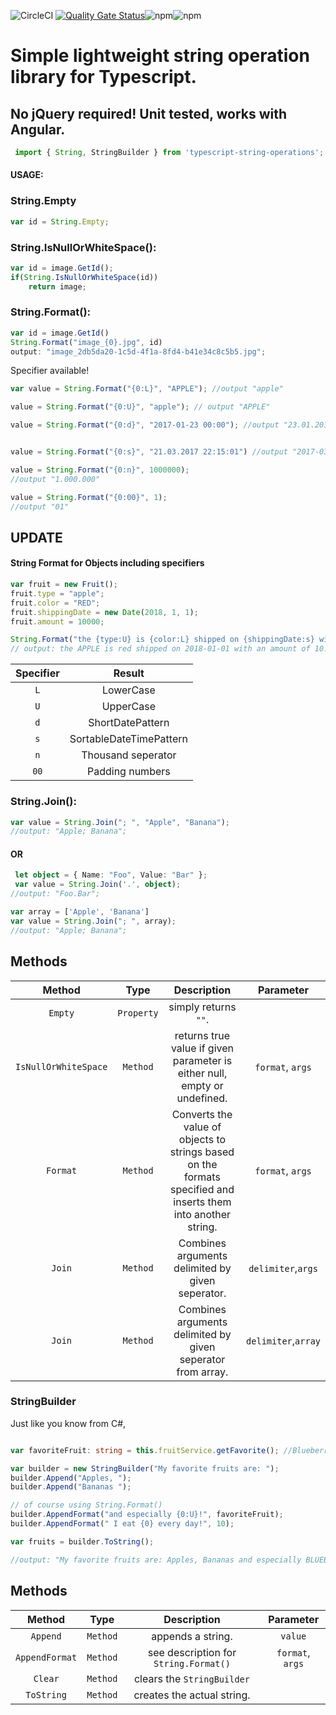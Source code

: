 

![CircleCI](https://img.shields.io/circleci/build/github/sevensc/typescript-string-operations?logo=circleci&token=e3f75ec3d21d6da12384faf594c9d05fe9f65747)
[![Quality Gate Status](https://sonarcloud.io/api/project_badges/measure?project=sevensc_typescript-string-operations&metric=alert_status)](https://sonarcloud.io/dashboard?id=sevensc_typescript-string-operations)![npm](https://img.shields.io/npm/v/typescript-string-operations)![npm](https://img.shields.io/npm/dw/typescript-string-operations)
# Simple lightweight string operation library for Typescript.
## No jQuery required! Unit tested, works with Angular.

```typescript
 import { String, StringBuilder } from 'typescript-string-operations';
 ```

#### USAGE:

### String.Empty
```typescript
var id = String.Empty;
```

### String.IsNullOrWhiteSpace():
```typescript
var id = image.GetId();
if(String.IsNullOrWhiteSpace(id))
	return image;
```
### String.Format():

```typescript
var id = image.GetId()
String.Format("image_{0}.jpg", id)
output: "image_2db5da20-1c5d-4f1a-8fd4-b41e34c8c5b5.jpg";
```

Specifier available!
```typescript
var value = String.Format("{0:L}", "APPLE"); //output "apple"

value = String.Format("{0:U}", "apple"); // output "APPLE"

value = String.Format("{0:d}", "2017-01-23 00:00"); //output "23.01.2017"


value = String.Format("{0:s}", "21.03.2017 22:15:01") //output "2017-03-21T22:15:01"

value = String.Format("{0:n}", 1000000);
//output "1.000.000"

value = String.Format("{0:00}", 1);
//output "01"
```

## UPDATE
#### String Format for Objects including specifiers

```typescript
var fruit = new Fruit();
fruit.type = "apple";
fruit.color = "RED";
fruit.shippingDate = new Date(2018, 1, 1);
fruit.amount = 10000;

String.Format("the {type:U} is {color:L} shipped on {shippingDate:s} with an amount of {amount:n}", fruit);
// output: the APPLE is red shipped on 2018-01-01 with an amount of 10.000

```


|	Specifier	  |	 			Result 	   	    |
| :-------------: |:---------------------------:|
|		`L`		  |	LowerCase					|
|		`U`		  |	UpperCase					|
|		`d`		  |	ShortDatePattern			|
|		`s`		  |	SortableDateTimePattern		|
|		`n`		  |	Thousand seperator			|
|		`00`	  |	Padding numbers				|



### String.Join():

```typescript
var value = String.Join("; ", "Apple", "Banana");
//output: "Apple; Banana";
```
#### OR

```typescript
 let object = { Name: "Foo", Value: "Bar" };
 var value = String.Join('.', object);
//output: "Foo.Bar";

var array = ['Apple', 'Banana']
var value = String.Join("; ", array);
//output: "Apple; Banana";
```

## Methods

| Method                    |  Type       |       Description          | Parameter  |
| :------------------------:|:-----------:|:--------------------------:|:----------:|
|  `Empty`                  | `Property`  |    simply returns `""`.    |
| `IsNullOrWhiteSpace`      | `Method`    | returns true value if given parameter is either null, empty or undefined. | `format`, `args`
| `Format`                  | `Method`    | Converts the value of objects to strings based on the formats specified and inserts them into another string. | `format`, `args`
| `Join`                    | `Method`    |   Combines arguments delimited by given seperator.| `delimiter`,`args`
| `Join`                    | `Method`    |   Combines arguments delimited by given seperator from array. | `delimiter`,`array` |


### StringBuilder

Just like you know from C#,


```typescript

var favoriteFruit: string = this.fruitService.getFavorite(); //Blueberries

var builder = new StringBuilder("My favorite fruits are: ");
builder.Append("Apples, ");
builder.Append("Bananas ");

// of course using String.Format()
builder.AppendFormat("and especially {0:U}!", favoriteFruit);
builder.AppendFormat(" I eat {0} every day!", 10);

var fruits = builder.ToString();

//output: "My favorite fruits are: Apples, Bananas and especially BLUEBERRIES! I eat 10 every day!";

```
## Methods

| Method                    |  Type       |       Description          | Parameter  |
| :------------------------:|:-----------:|:--------------------------:|:----------:|
|  `Append`                 | `Method`    |    appends a string.       | `value`    |
|  `AppendFormat`           | `Method`    |    see description for `String.Format()`| `format`, `args`|
|  `Clear`		            | `Method`    |    clears the `StringBuilder`   |       |
|  `ToString`	            | `Method`    |    creates the actual string.  |       |